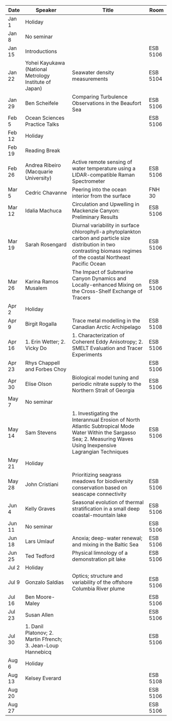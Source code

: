 Date    |   Speaker                                                       |   Title                                                                                                                                                                       |   Room
--------|-----------------------------------------------------------------|-------------------------------------------------------------------------------------------------------------------------------------------------------------------------------|------------
Jan 1   |   Holiday                                                       |                                                                                                                                                                               |
Jan 8   |   No seminar                                                    |                                                                                                                                                                               |
Jan 15  |   Introductions                                                 |                                                                                                                                                                               |   ESB 5106
Jan 22  |   Yohei Kayukawa (National Metrology Institute of Japan)        |   Seawater density measurements                                                                                                                                               |   ESB 5104
Jan 29  |   Ben Scheifele                                                 |   Comparing Turbulence Observations in the Beaufort Sea                                                                                                                       |   ESB 5106
Feb 5   |   Ocean Sciences Practice Talks                                 |                                                                                                                                                                               |   ESB 5106
Feb 12  |   Holiday                                                       |                                                                                                                                                                               |
Feb 19  |   Reading Break                                                 |                                                                                                                                                                               |
Feb 26  |   Andrea Ribeiro (Macquarie University)                         |   Active remote sensing of water temperature using a LIDAR-compatible Raman Spectrometer                                                                                      |   ESB 5106
Mar 5   |   Cedric Chavanne                                               |   Peering into the ocean interior from the surface                                                                                                                            |   FNH 30
Mar 12  |   Idalia Machuca                                                |   Circulation and Upwelling in Mackenzie Canyon: Preliminary Results                                                                                                          |   ESB 5106
Mar 19  |   Sarah Rosengard                                               |   Diurnal variability in surface chlorophyll-a phytoplankton carbon and particle size distribution in two contrasting biomass regimes of the coastal Northeast Pacific Ocean  |   ESB 5106
Mar 26  |   Karina Ramos Musalem                                          |  The Impact of Submarine Canyon Dynamics and Locally-enhanced Mixing on the Cross-Shelf Exchange of Tracers                                                                   |   ESB 5106
Apr 2   |   Holiday                                                       |                                                                                                                                                                               |
Apr 9   |   Birgit Rogalla                                                |  Trace metal modelling in the Canadian Arctic Archipelago                                                                                                                     |   ESB 5108
Apr 16  |   1. Erin Wetter; 2. Vicky Do                                   |  1. Characterization of Coherent Eddy Anisotropy; 2. SMELT Evaluation and Tracer Experiments                                                                                  |   ESB 5106
Apr 23  |   Rhys Chappell and Forbes Choy                                 |                                                                                                                                                                               |   ESB 5106
Apr 30  |   Elise Olson                                                   |   Biological model tuning and periodic nitrate supply to the Northern Strait of Georgia                                                                                       |   ESB 5106
May 7   |   No seminar                                                    |                                                                                                                                                                               |
May 14  |   Sam Stevens                                                   |   1. Investigating the Interannual Erosion of North Atlantic Subtropical Mode Water Within the Sargasso Sea; 2. Measuring Waves Using Inexpensive Lagrangian Techniques       |   ESB 5106
May 21  |   Holiday                                                       |                                                                                                                                                                               |
May 28  |   John Cristiani                                                |   Prioritizing seagrass meadows for biodiversity conservation based on seascape connectivity                                                                                  |   ESB 5106
Jun 4   |   Kelly Graves                                                  |   Seasonal evolution of thermal stratification in a small deep coastal-mountain lake                                                                                          |   ESB 5106
Jun 11  |   No seminar                                                    |                                                                                                                                                                               |   ESB 5106
Jun 18  |   Lars Umlauf                                                   |   Anoxia; deep-water renewal; and mixing in the Baltic Sea                                                                                                                    |   ESB 5106
Jun 25  |   Ted Tedford                                                   |   Physical limnology of a demonstration pit lake                                                                                                                              |   ESB 5106
Jul 2   |   Holiday                                                       |                                                                                                                                                                               |
Jul 9   |   Gonzalo Saldias                                               |   Optics; structure and variability of the offshore Columbia River plume                                                                                                      |   ESB 5106
Jul 16  |   Ben Moore-Maley                                               |                                                                                                                                                                               |   ESB 5106
Jul 23  |   Susan Allen                                                   |                                                                                                                                                                               |   ESB 5106
Jul 30  |   1. Danil Platonov; 2. Martin Ffrench; 3. Jean-Loup Hannebicq  |                                                                                                                                                                               |   ESB 5106
Aug 6   |   Holiday                                                       |                                                                                                                                                                               |
Aug 13  |   Kelsey Everard                                                |                                                                                                                                                                               |   ESB 5108
Aug 20  |                                                                 |                                                                                                                                                                               |   ESB 5106
Aug 27  |                                                                 |                                                                                                                                                                               |   ESB 5106
